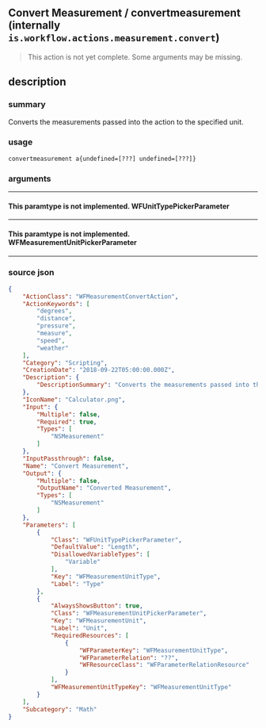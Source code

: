 
## Convert Measurement / convertmeasurement (internally `is.workflow.actions.measurement.convert`)

> This action is not yet complete. Some arguments may be missing.


## description

### summary

Converts the measurements passed into the action to the specified unit.


### usage
```
convertmeasurement a{undefined=[???] undefined=[???]}
```

### arguments

---

#### This paramtype is not implemented. WFUnitTypePickerParameter

---

#### This paramtype is not implemented. WFMeasurementUnitPickerParameter

---

### source json

```json
{
	"ActionClass": "WFMeasurementConvertAction",
	"ActionKeywords": [
		"degrees",
		"distance",
		"pressure",
		"measure",
		"speed",
		"weather"
	],
	"Category": "Scripting",
	"CreationDate": "2018-09-22T05:00:00.000Z",
	"Description": {
		"DescriptionSummary": "Converts the measurements passed into the action to the specified unit."
	},
	"IconName": "Calculator.png",
	"Input": {
		"Multiple": false,
		"Required": true,
		"Types": [
			"NSMeasurement"
		]
	},
	"InputPassthrough": false,
	"Name": "Convert Measurement",
	"Output": {
		"Multiple": false,
		"OutputName": "Converted Measurement",
		"Types": [
			"NSMeasurement"
		]
	},
	"Parameters": [
		{
			"Class": "WFUnitTypePickerParameter",
			"DefaultValue": "Length",
			"DisallowedVariableTypes": [
				"Variable"
			],
			"Key": "WFMeasurementUnitType",
			"Label": "Type"
		},
		{
			"AlwaysShowsButton": true,
			"Class": "WFMeasurementUnitPickerParameter",
			"Key": "WFMeasurementUnit",
			"Label": "Unit",
			"RequiredResources": [
				{
					"WFParameterKey": "WFMeasurementUnitType",
					"WFParameterRelation": "??",
					"WFResourceClass": "WFParameterRelationResource"
				}
			],
			"WFMeasurementUnitTypeKey": "WFMeasurementUnitType"
		}
	],
	"Subcategory": "Math"
}
```
